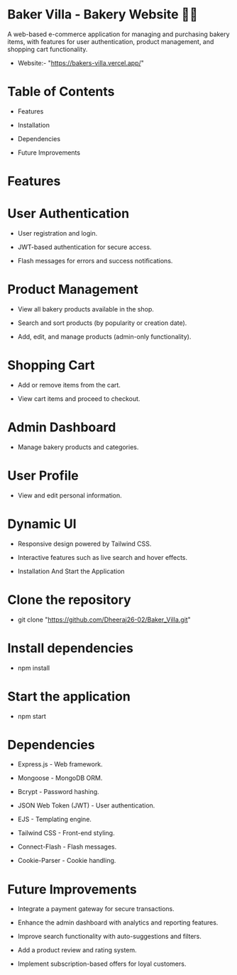 # Baker Villa - Bakery Website 🎂🍪

A web-based e-commerce application for managing and purchasing bakery items, with features for user authentication, product management, and shopping cart functionality.

- Website:- "https://bakers-villa.vercel.app/"

# Table of Contents

- Features

- Installation

- Dependencies

- Future Improvements

# Features

# User Authentication

- User registration and login.

- JWT-based authentication for secure access.

- Flash messages for errors and success notifications.

# Product Management

- View all bakery products available in the shop.

- Search and sort products (by popularity or creation date).

- Add, edit, and manage products (admin-only functionality).

# Shopping Cart

- Add or remove items from the cart.

- View cart items and proceed to checkout.

# Admin Dashboard

- Manage bakery products and categories.

# User Profile

- View and edit personal information.

# Dynamic UI

- Responsive design powered by Tailwind CSS.

- Interactive features such as live search and hover effects.

- Installation And Start the Application

# Clone the repository
- git clone "https://github.com/Dheeraj26-02/Baker_Villa.git"

# Install dependencies
- npm install

# Start the application
- npm start

# Dependencies

- Express.js - Web framework.

- Mongoose - MongoDB ORM.

- Bcrypt - Password hashing.

- JSON Web Token (JWT) - User authentication.

- EJS - Templating engine.

- Tailwind CSS - Front-end styling.

- Connect-Flash - Flash messages.

- Cookie-Parser - Cookie handling.

# Future Improvements

- Integrate a payment gateway for secure transactions.

- Enhance the admin dashboard with analytics and reporting features.

- Improve search functionality with auto-suggestions and filters.

- Add a product review and rating system.

- Implement subscription-based offers for loyal customers.

